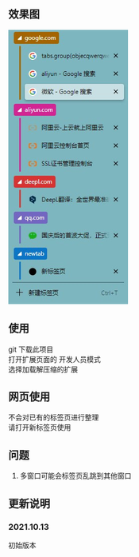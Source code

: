 ## 效果图
![效果图片](./demoImg/main.jpg)

## 使用  
git 下载此项目  
打开扩展页面的 开发人员模式  
选择加载解压缩的扩展  

## 网页使用
不会对已有的标签页进行整理  
请打开新标签页使用  
## 问题
1. 多窗口可能会标签页乱跳到其他窗口

## 更新说明
### 2021.10.13
初始版本